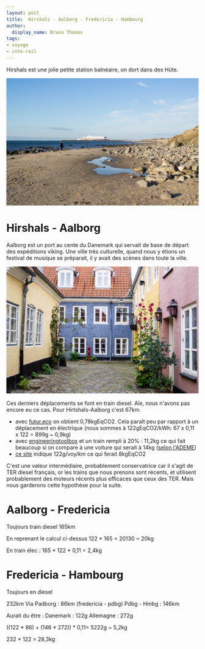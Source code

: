```yaml
---
layout: post
title:  Hirshals - Aalborg - Fredericia - Hambourg
author:
  display_name: Bruno Thomas
tags:
- voyage
- inte-rail
---
```


Hirshals est une jolie petite station balnéaire, on dort dans des Hüte.

![Hirshals](/images/interrail2023/IMGP4677.jpg)

# Hirshals - Aalborg

Aalborg est un port au cente du Danemark qui servait de base de départ des expéditions viking. Une ville très culturelle, quand nous y étions un festival de musique se préparait, il y avait des scènes dans toute la ville.

![Aalborg](/images/interrail2023/IMGP4690.jpg)

Ces derniers déplacements se font en train diesel. Aïe, nous n'avons pas encore eu ce cas. Pour Hirtshals-Aalborg c'est 67km.

* avec [futur.eco](https://futur.eco/) on obtient 0,78kgEqCO2. Cela paraît peu par rapport à un déplacement en électrique (nous sommes à 122gEqCO2/kWh: 67 x 0,11 x 122 = 899g ~ 0,9kg)
* avec [engineeringtoolbox](https://www.engineeringtoolbox.com/CO2-emissions-transport-car-plane-train-bus-d_2000.html) et un train rempli à 20% : 11,2kg ce qui fait beaucoup si on compare à une voiture qui serait à 14kg ([selon l'ADEME](https://impactco2.fr/transport/voiturethermique))
* [ce site](http://oliviercarles.free.fr/DOCU/FACTEUR4/LesTERDiesel/LesTERDiesel.php) indique 122g/voy/km ce qui ferait 8kgEqCO2

C'est une valeur intermédiaire, probablement conservatrice car il s'agit de TER diesel français, or les trains que nous prenons sont récents, et utilisent probablement des moteurs récents plus efficaces que ceux des TER. Mais nous garderons cette hypothèse pour la suite.

# Aalborg - Fredericia

Toujours train diesel
165km

En reprenant le calcul ci-dessus
122 * 165 = 20130 ~ 20kg

En train élec :
165 * 122 * 0,11 = 2,4kg

# Fredericia - Hambourg

Toujours en diesel

232km
Via Padborg : 86km (fredericia - pdbg)
Pdbg - Hmbg : 146km

Aurait du être :
Danemark : 122g
Allemagne : 272g

((122 * 86) + (146 * 272)) * 0,11= 5222g ~ 5,2kg

232 * 122 = 28,3kg
